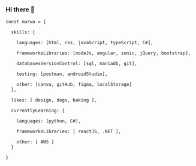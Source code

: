 ### Hi there 👋

```
const marwa = {

  skills: {
  
    languages: [html, css, javaScript, typeScript, C#],
    
    frameworksLibraries: [nodeJs, angular, ionic, jQuery, bootstrap],
    
    databasesVersionControl: [sql, mariadb, git],

    testing: [postman, androidStudio],

    other: [canva, gitHub, figma, localStorage]
  },

  likes: [ design, dogs, baking ],

  currentlyLearning: {

    languages: [python, C#],

    frameworksLibraries: [ reactJS, .NET ],

    other: [ AWS ]
  }  

}
```

<!--
**marwaelkelani/marwaelkelani** is a ✨ _special_ ✨ repository because its `README.md` (this file) appears on your GitHub profile.

Here are some ideas to get you started:

- 🔭 I’m currently working on ...
- 🌱 I’m currently learning ...
- 👯 I’m looking to collaborate on ...
- 🤔 I’m looking for help with ...
- 💬 Ask me about ...
- 📫 How to reach me: ...
- 😄 Pronouns: ...
- ⚡ Fun fact: ...
-->

